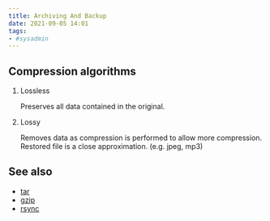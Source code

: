 ```yaml
---
title: Archiving And Backup
date: 2021-09-05 14:01
tags:
- #sysadmin
---
```


## Compression algorithms

1.  Lossless
    
    Preserves all data contained in the original.

2.  Lossy
    
    Removes data as compression is performed to allow more compression.
    Restored file is a close approximation. (e.g. jpeg, mp3)

## See also

* [tar](20210905082630-tar.md)
* [gzip](20210905081626-gzip.md)
* [rsync](20210905082449-rsync.md)
